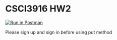 # CSCI3916 HW2

[![Run in Postman](https://run.pstmn.io/button.svg)](https://app.getpostman.com/run-collection/22a2618b7192c1eb1061#?env%5BCSCI3916_HW2%5D=W3sidmFsdWUiOiJKV1QgZXlKaGJHY2lPaUpJVXpJMU5pSXNJblI1Y0NJNklrcFhWQ0o5LmV5SnBaQ0k2SWpGa04ySXlPVGcxT1Roa1ptRmtNV00yTWpJMk5EZzBaR0l5TURjMlpUSXlNRE0yTVRSalpEWWlMQ0oxYzJWeWJtRnRaU0k2SWxSaGJXMTVJaXdpYVdGMElqb3hOVFV4TlRVeE9USTJmUS5ndGZqZGh3Q1NhWVFyazJxTUZOX1RhR2pySkh2aGNDNFRYMXN2Qmh4MXIwIiwia2V5IjoidG9rZW4iLCJlbmFibGVkIjp0cnVlfV0=)

Please sign up and sign in before using put method
